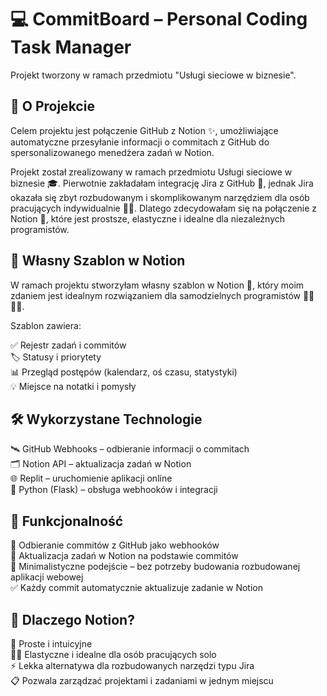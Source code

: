 # 💻 CommitBoard – Personal Coding Task Manager

Projekt tworzony w ramach przedmiotu "Usługi sieciowe w biznesie".

## 📖 O Projekcie
Celem projektu jest połączenie GitHub z Notion ✨, umożliwiające automatyczne przesyłanie informacji o commitach z GitHub do spersonalizowanego menedżera zadań w Notion.

Projekt został zrealizowany w ramach przedmiotu Usługi sieciowe w biznesie 🎓. Pierwotnie zakładałam integrację Jira z GitHub 🔄, jednak Jira okazała się zbyt rozbudowanym i skomplikowanym narzędziem dla osób pracujących indywidualnie 🙅‍♀️. Dlatego zdecydowałam się na połączenie z Notion 📝, które jest prostsze, elastyczne i idealne dla niezależnych programistów.

## 📝 Własny Szablon w Notion
W ramach projektu stworzyłam własny szablon w Notion 🎨, który moim zdaniem jest idealnym rozwiązaniem dla samodzielnych programistów 👩‍💻👨‍💻.

Szablon zawiera:

✅ Rejestr zadań i commitów  
🏷️ Statusy i priorytety  
📊 Przegląd postępów (kalendarz, oś czasu, statystyki)  
💡 Miejsce na notatki i pomysły  

## 🛠️ Wykorzystane Technologie
🛰️ GitHub Webhooks – odbieranie informacji o commitach  
🗂️ Notion API – aktualizacja zadań w Notion  
🌐 Replit – uruchomienie aplikacji online  
🐍 Python (Flask) – obsługa webhooków i integracji  

## 🚀 Funkcjonalność
🔄 Odbieranie commitów z GitHub jako webhooków  
📝 Aktualizacja zadań w Notion na podstawie commitów  
🧩 Minimalistyczne podejście – bez potrzeby budowania rozbudowanej aplikacji webowej  
✅ Każdy commit automatycznie aktualizuje zadanie w Notion

## 🤔 Dlaczego Notion?
🎯 Proste i intuicyjne  
🧑‍💻 Elastyczne i idealne dla osób pracujących solo  
⚡ Lekka alternatywa dla rozbudowanych narzędzi typu Jira  
📋 Pozwala zarządzać projektami i zadaniami w jednym miejscu
